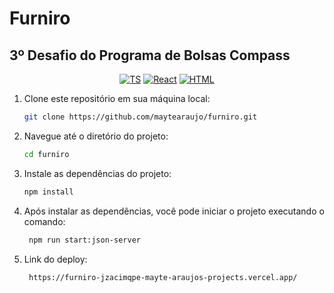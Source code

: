 # Furniro
## 3º Desafio do Programa de Bolsas Compass

<div align="center">

  [![TS](https://img.shields.io/badge/Feito%20com-TypeScript-F6D8C6)](#) 
  [![React](https://img.shields.io/badge/Feito%20com-React-F6D8C6)](#) 
  [![HTML](https://img.shields.io/badge/Feito%20com-HTML-F6D8C6)](#) 
  
  
</div>

1. Clone este repositório em sua máquina local:

     ```bash
     git clone https://github.com/maytearaujo/furniro.git
     ```
2. Navegue até o diretório do projeto:

    ```bash
    cd furniro
    ```
3. Instale as dependências do projeto:
   
    ```bash
    npm install

5. Após instalar as dependências, você pode iniciar o projeto executando o comando:

   ```bash
    npm run start:json-server

6. Link do deploy:

   ```bash
    https://furniro-jzacimqpe-mayte-araujos-projects.vercel.app/     